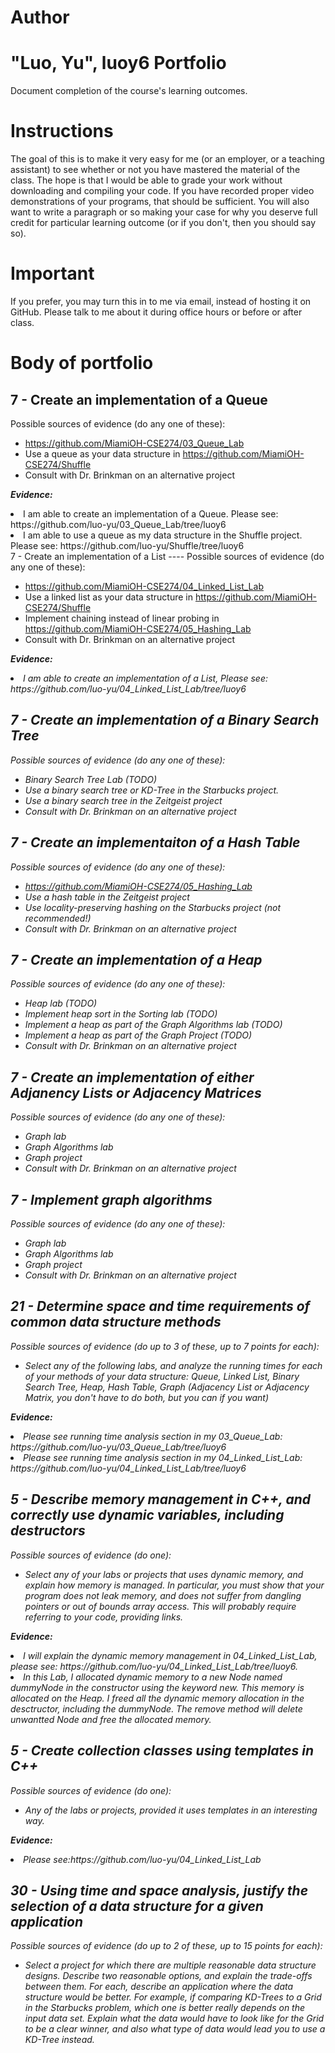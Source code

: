 Author
==========
"Luo, Yu", luoy6
Portfolio
=========

Document completion of the course's learning outcomes.

Instructions
====
The goal of this is to make it very easy for me (or an employer, or a teaching assistant) to see whether or not you have mastered the material of the class. The hope is that I would be able to grade your work without downloading and compiling your code. If you have recorded proper video demonstrations of your programs, that should be sufficient. You will also want to write a paragraph or so making your case for why you deserve full credit for particular learning outcome (or if you don't, then you should say so).

Important
=========
If you prefer, you may turn this in to me via email, instead of hosting it on GitHub. Please talk to me about it during office hours or before or after class.

Body of portfolio
====

7 - Create an implementation of a Queue
----
Possible sources of evidence (do any one of these):

* https://github.com/MiamiOH-CSE274/03_Queue_Lab
* Use a queue as your data structure in https://github.com/MiamiOH-CSE274/Shuffle
* Consult with Dr. Brinkman on an alternative project

<strong><em>Evidence:</em></strong>

<li>I am able to create an implementation of a Queue. Please see: https://github.com/luo-yu/03_Queue_Lab/tree/luoy6</li>

<li>I am able to use a queue as my data structure in the Shuffle project. Please see: https://github.com/luo-yu/Shuffle/tree/luoy6</li>
7 - Create an implementation of a List
----
Possible sources of evidence (do any one of these):

* https://github.com/MiamiOH-CSE274/04_Linked_List_Lab
* Use a linked list as your data structure in https://github.com/MiamiOH-CSE274/Shuffle
* Implement chaining instead of linear probing in https://github.com/MiamiOH-CSE274/05_Hashing_Lab
* Consult with Dr. Brinkman on an alternative project

<strong><em>Evidence:<em></strong>

<li>I am able to create an implementation of a List, Please see: https://github.com/luo-yu/04_Linked_List_Lab/tree/luoy6</li>

7 - Create an implementation of a Binary Search Tree
----
Possible sources of evidence (do any one of these):

* Binary Search Tree Lab (TODO)
* Use a binary search tree or KD-Tree in the Starbucks project.
* Use a binary search tree in the Zeitgeist project
* Consult with Dr. Brinkman on an alternative project


7 - Create an implementaiton of a Hash Table
----
Possible sources of evidence (do any one of these):

* https://github.com/MiamiOH-CSE274/05_Hashing_Lab
* Use a hash table in the Zeitgeist project
* Use locality-preserving hashing on the Starbucks project (not recommended!)
* Consult with Dr. Brinkman on an alternative project

7 - Create an implementation of a Heap
----
Possible sources of evidence (do any one of these):

* Heap lab (TODO)
* Implement heap sort in the Sorting lab (TODO)
* Implement a heap as part of the Graph Algorithms lab (TODO)
* Implement a heap as part of the Graph Project (TODO)
* Consult with Dr. Brinkman on an alternative project

7 - Create an implementation of either Adjanency Lists or Adjacency Matrices
----
Possible sources of evidence (do any one of these):

* Graph lab
* Graph Algorithms lab
* Graph project
* Consult with Dr. Brinkman on an alternative project

7 - Implement graph algorithms
----
Possible sources of evidence (do any one of these):

* Graph lab
* Graph Algorithms lab
* Graph project
* Consult with Dr. Brinkman on an alternative project

21 - Determine space and time requirements of common data structure methods
-----
Possible sources of evidence (do up to 3 of these, up to 7 points for each):

* Select any of the following labs, and analyze the running times for each of your methods of your data structure: Queue, Linked List, Binary Search Tree, Heap, Hash Table, Graph (Adjacency List or Adjacency Matrix, you don't have to do both, but you can if you want)

<strong><em>Evidence:</em></strong>

<li>Please see running time analysis section in my 03_Queue_Lab: https://github.com/luo-yu/03_Queue_Lab/tree/luoy6</li>

<li>Please see running time analysis section in my 04_Linked_List_Lab: https://github.com/luo-yu/04_Linked_List_Lab/tree/luoy6</li>

5 - Describe memory management in C++, and correctly use dynamic variables, including destructors
----
Possible sources of evidence (do one):

* Select any of your labs or projects that uses dynamic memory, and explain how memory is managed. In particular, you must show that your program does not leak memory, and does not suffer from dangling pointers or out of bounds array access. This will probably require referring to your code, providing links.

<strong><em>Evidence:<em></strong>
<li>I will explain the dynamic memory management in 04_Linked_List_Lab, please see: https://github.com/luo-yu/04_Linked_List_Lab/tree/luoy6. </li>

<li>In this Lab, I allocated dynamic memory to a new Node named dummyNode in the constructor using the keyword new. This memory is allocated on the Heap. I freed all the dynamic memory allocation in the desctructor, including the dummyNode. The remove method will delete unwantted Node and free the allocated memory.  </li>

5 - Create collection classes using templates in C++
----
Possible sources of evidence (do one):

* Any of the labs or projects, provided it uses templates in an interesting way.

<strong><em>Evidence:</em></strong>

<li>Please see:https://github.com/luo-yu/04_Linked_List_Lab </li>


30 - Using time and space analysis, justify the selection of a data structure for a given application
----

Possible sources of evidence (do up to 2 of these, up to 15 points for each):

* Select a project for which there are multiple reasonable data structure designs. Describe two reasonable options, and explain the trade-offs between them. For each, describe an application where the data structure would be better. For example, if comparing KD-Trees to a Grid in the Starbucks problem, which one is better really depends on the input data set. Explain what the data would have to look like for the Grid to be a clear winner, and also what type of data would lead you to use a KD-Tree instead.
